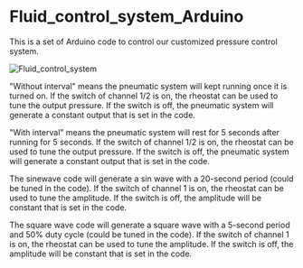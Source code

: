 # Fluid_control_system_Arduino
This is a set of Arduino code to control our customized pressure control system.

![Fluid_control_system](https://github.com/user-attachments/assets/76d9d96b-1e59-4ae5-b446-8903f6ee0cd1)

"Without interval" means the pneumatic system will kept running once it is turned on. If the switch of channel 1/2 is on, the rheostat can be used to tune the output pressure. If the switch is off, the pneumatic system will generate a constant output that is set in the code.

"With interval" means the pneumatic system will rest for 5 seconds after running for 5 seconds. If the switch of channel 1/2 is on, the rheostat can be used to tune the output pressure. If the switch is off, the pneumatic system will generate a constant output that is set in the code.

The sinewave code will generate a sin wave with a 20-second period (could be tuned in the code). If the switch of channel 1 is on, the rheostat can be used to tune the amplitude. If the switch is off, the amplitude will be constant that is set in the code.

The square wave code will generate a square wave with a 5-second period and 50% duty cycle (could be tuned in the code). If the switch of channel 1 is on, the rheostat can be used to tune the amplitude. If the switch is off, the amplitude will be constant that is set in the code.
